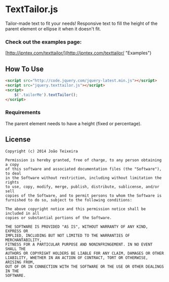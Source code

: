 # TextTailor.js
Tailor-made text to fit your needs!
Responsive text to fill the height of the parent element or ellipse it when it doesn't fit.

### Check out the examples page:
[http://jpntex.com/texttailor/](http://jpntex.com/texttailor/ "Examples")

## How To Use
```html
<script src="http://code.jquery.com/jquery-latest.min.js"></script>
<script src="jquery.texttailor.js"></script>
<script>
	$('.tailorMe').textTailor();
</script>
```

### Requirements
The parent element needs to have a height (fixed or percentage). 

## License
```
Copyright (c) 2014 João Teixeira

Permission is hereby granted, free of charge, to any person obtaining a copy
of this software and associated documentation files (the "Software"), to deal
in the Software without restriction, including without limitation the rights
to use, copy, modify, merge, publish, distribute, sublicense, and/or sell
copies of the Software, and to permit persons to whom the Software is
furnished to do so, subject to the following conditions:

The above copyright notice and this permission notice shall be included in all
copies or substantial portions of the Software.

THE SOFTWARE IS PROVIDED "AS IS", WITHOUT WARRANTY OF ANY KIND, EXPRESS OR
IMPLIED, INCLUDING BUT NOT LIMITED TO THE WARRANTIES OF MERCHANTABILITY,
FITNESS FOR A PARTICULAR PURPOSE AND NONINFRINGEMENT. IN NO EVENT SHALL THE
AUTHORS OR COPYRIGHT HOLDERS BE LIABLE FOR ANY CLAIM, DAMAGES OR OTHER
LIABILITY, WHETHER IN AN ACTION OF CONTRACT, TORT OR OTHERWISE, ARISING FROM,
OUT OF OR IN CONNECTION WITH THE SOFTWARE OR THE USE OR OTHER DEALINGS IN THE
SOFTWARE.
```
